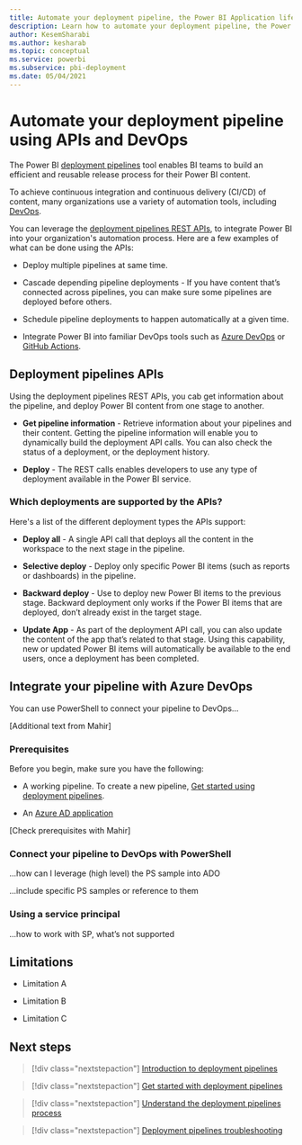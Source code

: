 ```yaml
---
title: Automate your deployment pipeline, the Power BI Application lifecycle management (ALM) tool 
description: Learn how to automate your deployment pipeline, the Power BI Application lifecycle management (ALM) tool, using APIs and DevOps
author: KesemSharabi
ms.author: kesharab
ms.topic: conceptual
ms.service: powerbi
ms.subservice: pbi-deployment
ms.date: 05/04/2021
---
```


# Automate your deployment pipeline using APIs and DevOps

The Power BI [deployment pipelines](deployment-pipelines-overview.md) tool enables BI teams to build an efficient and reusable release process for their Power BI content.

To achieve continuous integration and continuous delivery (CI/CD) of content, many organizations use a variety of automation tools, including [DevOps](/azure/devops/user-guide/what-is-azure-devops).

You can leverage the [deployment pipelines REST APIs](add-link), to integrate Power BI into your organization's automation process. Here are a few examples of what can be done using the APIs:

* Deploy multiple pipelines at same time.

* Cascade depending pipeline deployments - If you have content that’s connected across pipelines, you can make sure some pipelines are deployed before others.

* Schedule pipeline deployments to happen automatically at a given time.

* Integrate Power BI into familiar DevOps tools such as [Azure DevOps](/azure/devops/user-guide/what-is-azure-devops) or [GitHub Actions](https://docs.github.com/en/actions).

## Deployment pipelines APIs

Using the deployment pipelines REST APIs, you cab get information about the pipeline, and deploy Power BI content from one stage to another.

* **Get pipeline information** - Retrieve information about your pipelines and their content. Getting the pipeline information will enable you to dynamically build the deployment API calls. You can also check the status of a deployment, or the deployment history.

* **Deploy** - The REST calls enables developers to use any type of deployment available in the Power BI service.

### Which deployments are supported by the APIs?

Here's a list of the different deployment types the APIs support:

* **Deploy all** - A single API call that deploys all the content in the workspace to the next stage in the pipeline.

* **Selective deploy** - Deploy only specific Power BI items (such as reports or dashboards) in the pipeline.

* **Backward deploy** - Use to deploy new Power BI items to the previous stage. Backward deployment only works if the Power BI items that are deployed, don’t already exist in the target stage.

* **Update App** - As part of the deployment API call, you can also update the content of the app that’s related to that stage. Using this capability, new or updated Power BI items will automatically be available to the end users, once a deployment has been completed.


## Integrate your pipeline with Azure DevOps

You can use PowerShell to connect your pipeline to DevOps…

[Additional text from Mahir]

### Prerequisites

Before you begin, make sure you have the following:

* A working pipeline. To create a new pipeline, [Get started using deployment pipelines](deployment-pipelines-get-started.md).

* An [Azure AD application](/azure/active-directory/develop/active-directory-how-applications-are-added)

[Check prerequisites with Mahir]

### Connect your pipeline to DevOps with PowerShell

...how can I leverage (high level) the PS sample into ADO


...include specific PS samples or reference to them

### Using a service principal

...how to work with SP, what’s not supported

## Limitations

* Limitation A

* Limitation B

* Limitation C


## Next steps

>[!div class="nextstepaction"]
>[Introduction to deployment pipelines](deployment-pipelines-overview.md)

>[!div class="nextstepaction"]
>[Get started with deployment pipelines](deployment-pipelines-get-started.md)

>[!div class="nextstepaction"]
>[Understand the deployment pipelines process](deployment-pipelines-process.md)

>[!div class="nextstepaction"]
>[Deployment pipelines troubleshooting](deployment-pipelines-troubleshooting.md)